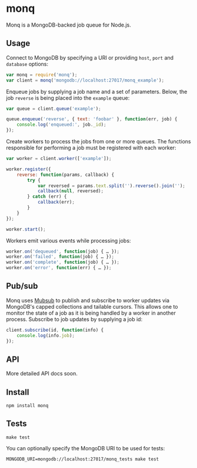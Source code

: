 monq
====

Monq is a MongoDB-backed job queue for Node.js.

Usage
-----

Connect to MongoDB by specifying a URI or providing `host`, `port` and `database` options:

```javascript
var monq = require('monq');
var client = monq('mongodb://localhost:27017/monq_example');
```
    
Enqueue jobs by supplying a job name and a set of parameters.  Below, the job `reverse` is being placed into the `example` queue:

```javascript
var queue = client.queue('example');

queue.enqueue('reverse', { text: 'foobar' }, function(err, job) {
    console.log('enqueued:', job._id);
});
```

Create workers to process the jobs from one or more queues.  The functions responsible for performing a job must be registered with each worker:

```javascript
var worker = client.worker(['example']);

worker.register({
    reverse: function(params, callback) {
        try {
            var reversed = params.text.split('').reverse().join('');
            callback(null, reversed);
        } catch (err) {
            callback(err);
        }
    }
});

worker.start();
```
    
Workers emit various events while processing jobs:

```javascript
worker.on('dequeued', function(job) { … });
worker.on('failed', function(job) { … });
worker.on('complete', function(job) { … });
worker.on('error', function(err) { … });
```
    
Pub/sub
-------

Monq uses [Mubsub](http://github.com/scttnlsn/mubsub) to publish and subscribe to worker updates via MongoDB's capped collections and tailable cursors.  This allows one to monitor the state of a job as it is being handled by a worker in another process.  Subscribe to job updates by supplying a job id:

```javascript
client.subscribe(id, function(info) {
    console.log(info.job);
});
```
    
API
---

More detailed API docs soon.
    
Install
-------

    npm install monq
    
Tests
-----
    make test

You can optionally specify the MongoDB URI to be used for tests:

    MONGODB_URI=mongodb://localhost:27017/monq_tests make test